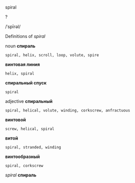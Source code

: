spiral

?

/ˈspīrəl/

Definitions of _spiral_

noun
**спираль**

    spiral, helix, scroll, loop, volute, spire
**винтовая линия**

    helix, spiral
**спиральный спуск**

    spiral

adjective
**спиральный**

    spiral, helical, volute, winding, corkscrew, anfractuous
**винтовой**

    screw, helical, spiral
**витой**

    spiral, stranded, winding
**винтообразный**

    spiral, corkscrew

_spiral_
**спираль**
